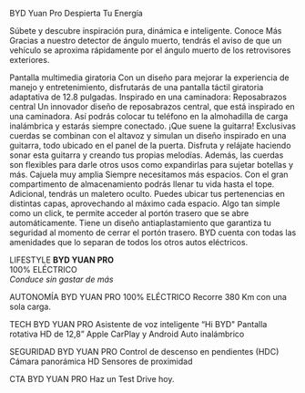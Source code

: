 BYD Yuan Pro
Despierta Tu Energía

Súbete y descubre inspiración pura, dinámica e inteligente.
Conoce Más
Gracias a nuestro detector de ángulo muerto, tendrás el aviso de que un vehículo se aproxima rápidamente por el ángulo muerto de los retrovisores exteriores.

Pantalla multimedia giratoria
Con un diseño para mejorar la experiencia de manejo y entretenimiento, disfrutarás de una pantalla táctil giratoria adaptativa de 12.8 pulgadas.
Inspirado en una caminadora: Reposabrazos central
Un innovador diseño de reposabrazos central, que está inspirado en una caminadora. Así podrás colocar tu teléfono en la almohadilla de carga inalámbrica y estarás siempre conectado.
¡Que suene la guitarra!
Exclusivas cuerdas se combinan con el altavoz y simulan un diseño inspirado en una guitarra, todo ubicado en el panel de la puerta. Disfruta y relájate haciendo sonar esta guitarra y creando tus propias melodías. Además, las cuerdas son flexibles para darle otros usos como expandirlas para sujetar botellas y más.
Cajuela muy amplia
Siempre necesitamos más espacios. Con el gran compartimento de almacenamiento podrás llenar tu vida hasta el tope. Adicional, tendrás un maletero oculto. Puedes ubicar tus pertenencias en distintas capas, aprovechando al máximo cada espacio. Algo tan simple como un click, te permite acceder al portón trasero que se abre automáticamente. Tiene un diseño antiaplastamiento que garantiza tu seguridad al momento de cerrar el portón trasero.
BYD cuenta con todas las amenidades que lo separan de todos los otros autos eléctricos.


LIFESTYLE
**BYD YUAN PRO**  
100% ELÉCTRICO  
_Conduce sin gastar de más_

AUTONOMÍA
BYD YUAN PRO
100% ELÉCTRICO
Recorre 380 Km con una sola carga.

TECH
BYD YUAN PRO
Asistente de voz inteligente “Hi BYD"
Pantalla rotativa HD de 12,8”
Apple CarPlay y Android Auto inalámbrico


SEGURIDAD
BYD YUAN PRO
Control de descenso en pendientes (HDC)
Cámara panorámica HD
Sensores de proximidad

CTA
BYD YUAN PRO
Haz un Test Drive hoy.